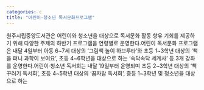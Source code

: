 ```yaml
---
categories: c
title: "어린이·청소년 독서문화프로그램"
---
```

원주시립중앙도서관은 어린이와 청소년을 대상으로 독서문화 활동 향유 기회를 제공하기 위해 다양한 주제의 하반기 프로그램을 연령별로 운영한다.어린이 독서문화 프로그램은 내달 4일부터 아동 6~7세 대상의 ‘그림책 놀이 하브루타’와 초등 1~3학년 대상의 ‘책을 펴니 과학이 보여요’, 초등 4~6학년을 대상으로 하는 ‘속닥속닥 세계사’ 등 3개 강좌를 운영한다.어린이·청소년 독서회는 내달 19일부터 운영되며 초등 2~3학년 대상의 ‘책꾸러기 독서회’, 초등 4~5학년 대상의 ‘꿈자람 독서회’, 중등 1~3학년 및 청소년을 대상으로 하는